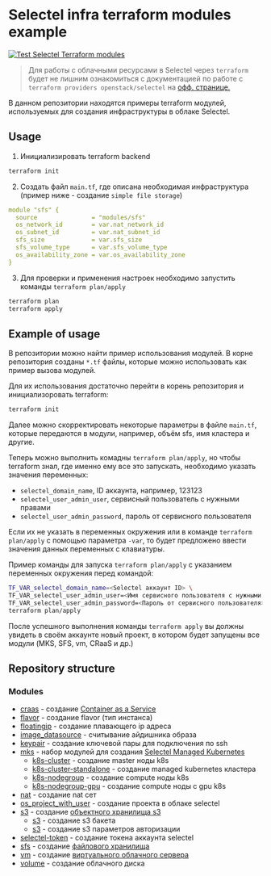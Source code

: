 # Selectel infra terraform modules example

[![Test Selectel Terraform modules](https://github.com/selectel/selectel-infra-examples/actions/workflows/modules.yml/badge.svg)](https://github.com/selectel/selectel-infra-examples/actions/workflows/modules.yml)

> Для работы с облачными ресурсами в Selectel через `terraform` будет не лишним ознакомиться с документацией по работе с `terraform providers openstack/selectel` на [офф. странице.](https://docs.selectel.ru/terraform/)

В данном репозитории находятся примеры terraform модулей, используемых для создания инфраструктуры в облаке Selectel.

## Usage

1. Инициализировать terraform backend
```bash
terraform init
```

2. Создать файл `main.tf`,  где описана необходимая инфраструктура (пример ниже - создание `simple file storage`)
```yaml
module "sfs" {
  source               = "modules/sfs"
  os_network_id        = var.nat_network_id
  os_subnet_id         = var.nat_subnet_id
  sfs_size             = var.sfs_size
  sfs_volume_type      = var.sfs_volume_type
  os_availability_zone = var.os_availability_zone
}
```

3. Для проверки и применения настроек необходимо запустить команды `terraform plan/apply`
```bash
terraform plan
terraform apply
```

## Example of usage

В репозитории можно найти пример использования модулей. В корне репозитория созданы `*.tf` файлы, которые можно использовать как пример вызова модулей.

Для их использования достаточно перейти в корень репозитория и инициализоровать terraform:

```bash
terraform init
```

Далее можно скорректировать некоторые параметры в файле `main.tf`, которые передаются в модули, например, объём sfs, имя кластера и другие.

Теперь можно выполнить комадны `terraform plan/apply`, но чтобы terraform знал, где именно ему все это запускать, необходимо указать значения переменных:

- `selectel_domain_name`, ID аккаунта, например, 123123
- `selectel_user_admin_user`, сервисный пользователь с нужными правами 
- `selectel_user_admin_password`, пароль от сервисного пользователя

Если их не указать в переменных окружения или в команде `terraform plan/apply` с помощью параметра `-var`, то будет предложено ввести значения данных переменных с клавиатуры.

Пример команды для запуска `terraform plan/apply` с указанием переменных окружения перед командой:

```bash
TF_VAR_selectel_domain_name=<Selectel аккаунт ID> \
TF_VAR_selectel_user_admin_user=<Имя сервисного пользователя с нужными правами> \
TF_VAR_selectel_user_admin_password=<Пароль от сервисного пользователя> \
terraform plan/apply
```

После успешного выполнения команды `terraform apply` вы должны увидеть в своём аккаунте новый проект, в котором будет запущены все модули (MKS, SFS, vm, CRaaS и др.)

## Repository structure

### Modules

  * [craas](modules/craas) - создание [Container as a Service](https://selectel.ru/services/cloud/container-registry/)
  * [flavor](modules/flavor) - создание flavor (тип инстанса)
  * [floatingip](modules/floatingip) - создание плавающего ip адреса
  * [image_datasource](modules/image_datasource) - считывание айдишника образа
  * [keypair](modules/keypair) - создание ключевой пары для подключения по ssh
  * [mks](modules/mks) - набор модулей для создания [Selectel Managed Kubernetes](https://selectel.ru/services/cloud/kubernetes/)
    * [k8s-cluster](modules/mks/k8s-cluster) - создание master ноды k8s
    * [k8s-cluster-standalone](modules/mks/k8s-cluster-standalone) - создание managed kubernetes кластера
    * [k8s-nodegroup](modules/mks/k8s-nodegroup) - создание compute ноды k8s
    * [k8s-nodegroup-gpu](modules/mks/k8s-nodegroup-gpu) - создание compute ноды с gpu k8s
  * [nat](modules/nat) - создание nat сет
  * [os_project_with_user](modules/os_project_with_user) - создание проекта в облаке selectel
  * [s3](modules/s3) - создание [объектного хранилища s3](https://selectel.ru/services/cloud/storage/)
    * [s3](modules/s3-bucket) - создание s3 бакета
    * [s3](modules/s3-credentioals) - создание s3 параметров авторизации
  * [selectel-token](modules/selectel) - создание токена аккаунта selectel
  * [sfs](modules/sfs) - создание [файлового хранилища](https://selectel.ru/lab/file-storage/)
  * [vm](modules/vm) - создание [виртуального облачного сервера](https://selectel.ru/services/cloud/servers/)
  * [volume](modules/volume) - создание облачного диска
